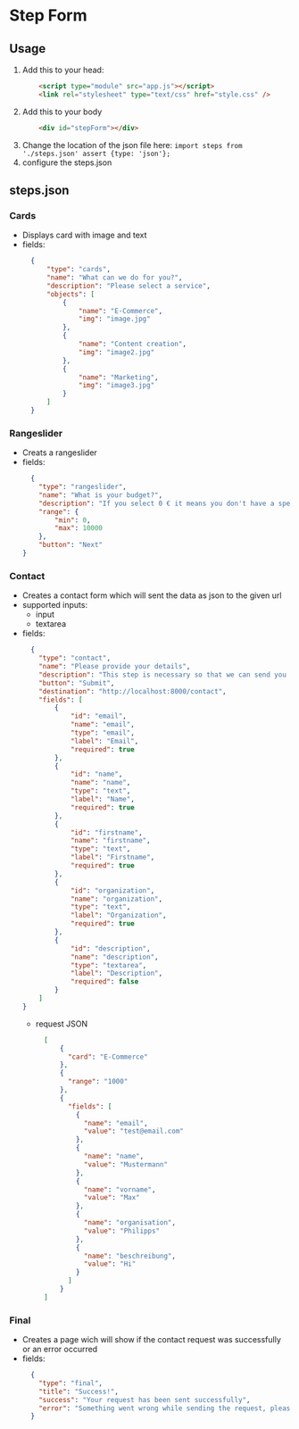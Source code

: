 # Step Form

## Usage

1. Add this to your head:
    ```html
        <script type="module" src="app.js"></script>
        <link rel="stylesheet" type="text/css" href="style.css" />
    ```
2. Add this to your body
    ```html
        <div id="stepForm"></div>
    ```
3. Change the location of the json file here: `import steps from './steps.json' assert {type: 'json'};`
4. configure the steps.json

## steps.json

### Cards
* Displays card with image and text
* fields:
  ```json
    {
        "type": "cards",
        "name": "What can we do for you?",
        "description": "Please select a service",
        "objects": [
            {
                "name": "E-Commerce",
                "img": "image.jpg"
            },
            {
                "name": "Content creation",
                "img": "image2.jpg"
            },
            {
                "name": "Marketing",
                "img": "image3.jpg"
            }
        ]
    }
  ```

### Rangeslider
* Creats a rangeslider
* fields:
    ```json
      {
        "type": "rangeslider",
        "name": "What is your budget?",
        "description": "If you select 0 € it means you don't have a specific budget",
        "range": {
            "min": 0, 
            "max": 10000
        },
        "button": "Next"
    }
    ```
  
### Contact
* Creates a contact form which will sent the data as json to the given url
* supported inputs:
  * input
  * textarea
* fields:
    ```json
      {
        "type": "contact",
        "name": "Please provide your details",
        "description": "This step is necessary so that we can send you a suitable offer",
        "button": "Submit",
        "destination": "http://localhost:8000/contact",
        "fields": [
            {
                "id": "email",
                "name": "email",
                "type": "email",
                "label": "Email",
                "required": true
            },
            {
                "id": "name",
                "name": "name",
                "type": "text",
                "label": "Name",
                "required": true
            },
            {
                "id": "firstname",
                "name": "firstname",
                "type": "text",
                "label": "Firstname",
                "required": true
            },
            {
                "id": "organization",
                "name": "organization",
                "type": "text",
                "label": "Organization",
                "required": true
            },
            {
                "id": "description",
                "name": "description",
                "type": "textarea",
                "label": "Description",
                "required": false
            }
        ]
    }
    ```
  * request JSON
      ```json
        [
            {
              "card": "E-Commerce"
            },
            {
              "range": "1000"
            },
            {
              "fields": [
                {
                  "name": "email",
                  "value": "test@email.com"
                },
                {
                  "name": "name",
                  "value": "Mustermann"
                },
                {
                  "name": "vorname",
                  "value": "Max"
                },
                {
                  "name": "organisation",
                  "value": "Philipps"
                },
                {
                  "name": "beschreibung",
                  "value": "Hi"
                }
              ]
            }
        ]
    ```
  
### Final
* Creates a page wich will show if the contact request was successfully or an error occurred
* fields:
    ```json
      {
        "type": "final",
        "title": "Success!",
        "success": "Your request has been sent successfully",
        "error": "Something went wrong while sending the request, please try again later"
      }
    ```